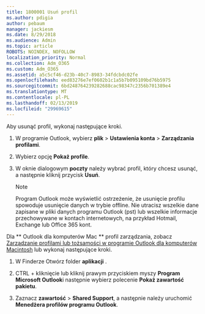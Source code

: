 ```yaml
---
title: 1800001 Usuń profil
ms.author: pdigia
author: pebaum
manager: jackiesm
ms.date: 8/29/2018
ms.audience: Admin
ms.topic: article
ROBOTS: NOINDEX, NOFOLLOW
localization_priority: Normal
ms.collection: Adm_O365
ms.custom: Adm_O365
ms.assetid: a5c5cf46-d23b-40c7-8983-34fdcbdc02fe
ms.openlocfilehash: eed83276e7ef0602b1c1a5b7b095109bd76b5975
ms.sourcegitcommit: 6bd248764239282688cac98347c2356b701389e4
ms.translationtype: MT
ms.contentlocale: pl-PL
ms.lasthandoff: 02/13/2019
ms.locfileid: "29969615"
---
```

Aby usunąć profil, wykonaj następujące kroki.
  
1. W programie Outlook, wybierz **plik** \> **Ustawienia konta** \> **Zarządzania profilami**.
    
2. Wybierz opcję **Pokaż profile**.
    
3. W oknie dialogowym **poczty** należy wybrać profil, który chcesz usunąć, a następnie kliknij przycisk **Usuń**.
    
    > [!NOTE]
    > Program Outlook może wyświetlić ostrzeżenie, że usunięcie profilu spowoduje usunięcie danych w trybie offline. Nie utracisz wszelkie dane zapisane w pliki danych programu Outlook (pst) lub wszelkie informacje przechowywane w kontach internetowych, na przykład Hotmail, Exchange lub Office 365 kont. 
  
Dla ** Outlook dla komputerów Mac ** profil zarządzania, zobacz [Zarządzanie profilami lub tożsamości w programie Outlook dla komputerów Macintosh](https://support.office.com/article/fed2a955-74df-4a24-bef6-78a426958c4c.aspx) lub wykonaj następujące kroki. 
  
1. W Finderze Otwórz folder **aplikacji** . 
    
2. CTRL + kliknięcie lub kliknij prawym przyciskiem myszy **Program Microsoft Outlook**i następnie wybierz polecenie **Pokaż zawartość pakietu**.
    
3. Zaznacz **zawartość** \> **Shared Support**, a następnie należy uruchomić **Menedżera profilów programu Outlook**.
    


